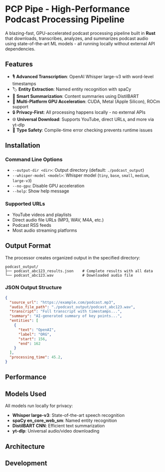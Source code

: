 # PCP Pipe - High-Performance Podcast Processing Pipeline

A blazing-fast, GPU-accelerated podcast processing pipeline built in **Rust** that downloads, transcribes, analyzes, and summarizes podcast audio using state-of-the-art ML models - all running locally without external API dependencies.

## Features

- 🎙️ **Advanced Transcription**: OpenAI Whisper large-v3 with word-level timestamps
- 🏷️ **Entity Extraction**: Named entity recognition with spaCy
- 📝 **Smart Summarization**: Content summaries using DistilBART
- 🚀 **Multi-Platform GPU Acceleration**: CUDA, Metal (Apple Silicon), ROCm support
- 🔒 **Privacy-First**: All processing happens locally - no external APIs
- 🌐 **Universal Download**: Supports YouTube, direct URLs, and more via yt-dlp
- 🎯 **Type Safety**: Compile-time error checking prevents runtime issues



## Installation


### Command Line Options

- `--output-dir <dir>`: Output directory (default: `./podcast_output`)
- `--whisper-model <model>`: Whisper model (`tiny`, `base`, `small`, `medium`, `large-v3`)
- `--no-gpu`: Disable GPU acceleration
- `--help`: Show help message

### Supported URLs

- YouTube videos and playlists
- Direct audio file URLs (MP3, WAV, M4A, etc.)
- Podcast RSS feeds
- Most audio streaming platforms

## Output Format

The processor creates organized output in the specified directory:

```
podcast_output/
├── podcast_abc123_results.json    # Complete results with all data
└── podcast_abc123.wav             # Downloaded audio file
```

### JSON Output Structure

```json
{
  "source_url": "https://example.com/podcast.mp3",
  "audio_file_path": "./podcast_output/podcast_abc123.wav",
  "transcript": "Full transcript with timestamps...",
  "summary": "AI-generated summary of key points...",
  "entities": [
    {
      "text": "OpenAI",
      "label": "ORG",
      "start": 156,
      "end": 162
    }
  ],
  "processing_time": 45.2,
}
```

## Performance

## Models Used

All models run locally for privacy:
- **Whisper large-v3**: State-of-the-art speech recognition
- **spaCy en_core_web_sm**: Named entity recognition
- **DistilBART CNN**: Efficient text summarization
- **yt-dlp**: Universal audio/video downloading

## Architecture


## Development


